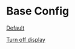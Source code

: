 # Base Config
[Default](https://github.com/a741725193/zmk-config-zen-2/actions/runs/9887163274/job/27308328547)

[Turn off display](https://github.com/Lucas1382/zmk-config-zen-2/tree/patch-1)
